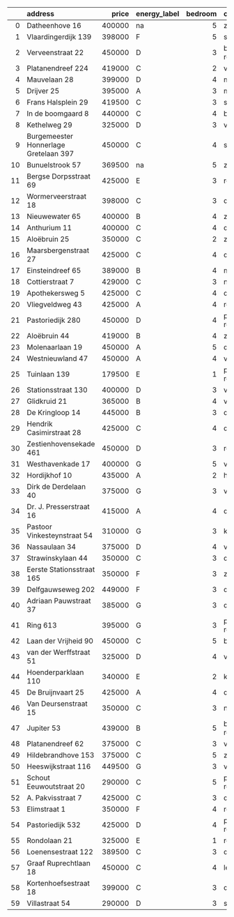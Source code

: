 |    | address                               |   price | energy_label   |   bedroom | city                |   house_age |   house_id |
|---:|:--------------------------------------|--------:|:---------------|----------:|:--------------------|------------:|-----------:|
|  0 | Datheenhove 16                        |  400000 | na             |         5 | zoetermeer          |          48 |   43402220 |
|  1 | Vlaardingerdijk 139                   |  398000 | F              |         5 | schiedam            |          95 |   43418579 |
|  2 | Verveenstraat 22                      |  450000 | D              |         3 | berkel-en-rodenrijs |          64 |   43485847 |
|  3 | Platanendreef 224                     |  419000 | C              |         2 | vlaardingen         |          38 |   43418824 |
|  4 | Mauvelaan 28                          |  399000 | D              |         4 | maassluis           |          63 |   43409225 |
|  5 | Drijver 25                            |  395000 | A              |         3 | maassluis           |          42 |   43418086 |
|  6 | Frans Halsplein 29                    |  419500 | C              |         3 | schiedam            |          93 |   43419624 |
|  7 | In de boomgaard 8                     |  440000 | C              |         4 | bergschenhoek       |          56 |   43497516 |
|  8 | Kethelweg 29                          |  325000 | D              |         3 | vlaardingen         |          91 |   43452830 |
|  9 | Burgemeester Honnerlage Gretelaan 397 |  450000 | C              |         4 | schiedam            |          35 |   43481836 |
| 10 | Bunuelstrook 57                       |  369500 | na             |         5 | zoetermeer          |          46 |   43402563 |
| 11 | Bergse Dorpsstraat 69                 |  425000 | E              |         3 | rotterdam           |         103 |   42302697 |
| 12 | Wormerveerstraat 18                   |  398000 | C              |         3 | den-haag            |          74 |   43465786 |
| 13 | Nieuwewater 65                        |  400000 | B              |         4 | zoetermeer          |          50 |   43491452 |
| 14 | Anthurium 11                          |  400000 | C              |         4 | de-lier             |          42 |   43490064 |
| 15 | Aloëbruin 25                          |  350000 | C              |         2 | zoetermeer          |          34 |   43400513 |
| 16 | Maarsbergenstraat 27                  |  425000 | C              |         4 | den-haag            |          75 |   43497367 |
| 17 | Einsteindreef 65                      |  389000 | B              |         4 | maassluis           |          41 |   43408652 |
| 18 | Cottierstraat 7                       |  429000 | C              |         3 | naaldwijk           |          33 |   43465417 |
| 19 | Apothekersweg 5                       |  425000 | C              |         4 | delft               |          34 |   42327517 |
| 20 | Vliegveldweg 43                       |  425000 | A              |         4 | rotterdam           |          65 |   43473799 |
| 21 | Pastoriedijk 280                      |  450000 | D              |         4 | pernis-rotterdam    |         124 |   42316553 |
| 22 | Aloëbruin 44                          |  419000 | B              |         4 | zoetermeer          |          34 |   43401627 |
| 23 | Molenaarlaan 19                       |  450000 | A              |         5 | de-lier             |          23 |   43408456 |
| 24 | Westnieuwland 47                      |  450000 | A              |         4 | vlaardingen         |          25 |   42321236 |
| 25 | Tuinlaan 139                          |  179500 | E              |         1 | pernis-rotterdam    |         124 |   43415001 |
| 26 | Stationsstraat 130                    |  400000 | D              |         3 | vlaardingen         |         124 |   43419540 |
| 27 | Glidkruid 21                          |  365000 | B              |         4 | vlaardingen         |          39 |   43417866 |
| 28 | De Kringloop 14                       |  445000 | B              |         3 | delft               |          32 |   43401598 |
| 29 | Hendrik Casimirstraat 28              |  425000 | C              |         4 | delft               |          75 |   43474953 |
| 30 | Zestienhovensekade 461                |  450000 | D              |         3 | rotterdam           |          66 |   43408068 |
| 31 | Westhavenkade 17                      |  400000 | G              |         5 | vlaardingen         |         124 |   42196845 |
| 32 | Hordijkhof 10                         |  435000 | A              |         2 | honselersdijk       |          23 |   43403708 |
| 33 | Dirk de Derdelaan 40                  |  375000 | G              |         3 | vlaardingen         |          65 |   43406419 |
| 34 | Dr. J. Presserstraat 16               |  415000 | A              |         4 | den-haag            |          42 |   43417458 |
| 35 | Pastoor Vinkesteynstraat 54           |  310000 | G              |         3 | kwintsheul          |          86 |   43459042 |
| 36 | Nassaulaan 34                         |  375000 | D              |         4 | vlaardingen         |          86 |   43402797 |
| 37 | Strawinskylaan 44                     |  350000 | C              |         3 | delft               |          48 |   43417659 |
| 38 | Eerste Stationsstraat 165             |  350000 | F              |         3 | zoetermeer          |         117 |   43492578 |
| 39 | Delfgauwseweg 202                     |  449000 | F              |         3 | delft               |          97 |   43402388 |
| 40 | Adriaan Pauwstraat 37                 |  385000 | G              |         3 | delft               |          96 |   43494940 |
| 41 | Ring 613                              |  395000 | G              |         3 | pernis-rotterdam    |          97 |   43496243 |
| 42 | Laan der Vrijheid 90                  |  450000 | C              |         5 | bergschenhoek       |          57 |   43415959 |
| 43 | van der Werffstraat 51                |  325000 | D              |         4 | vlaardingen         |          65 |   43400613 |
| 44 | Hoenderparklaan 110                   |  340000 | E              |         2 | kwintsheul          |          99 |   43487870 |
| 45 | De Bruijnvaart 25                     |  425000 | A              |         4 | den-haag            |          21 |   43407078 |
| 46 | Van Deursenstraat 15                  |  350000 | C              |         3 | naaldwijk           |          89 |   43417918 |
| 47 | Jupiter 53                            |  439000 | B              |         5 | berkel-en-rodenrijs |          51 |   43493158 |
| 48 | Platanendreef 62                      |  375000 | C              |         3 | vlaardingen         |          39 |   43404240 |
| 49 | Hildebrandhove 153                    |  375000 | C              |         5 | zoetermeer          |          46 |   43498791 |
| 50 | Heeswijkstraat 116                    |  449500 | G              |         3 | voorburg            |          74 |   43483781 |
| 51 | Schout Eeuwoutstraat 20               |  290000 | C              |         5 | pernis-rotterdam    |          47 |   43408539 |
| 52 | A. Pakvisstraat 7                     |  425000 | C              |         3 | den-haag            |          42 |   43496246 |
| 53 | Elimstraat 1                          |  350000 | F              |         4 | rotterdam           |          66 |   43497013 |
| 54 | Pastoriedijk 532                      |  425000 | D              |         4 | pernis-rotterdam    |        2024 |   43405993 |
| 55 | Rondolaan 21                          |  325000 | E              |         1 | rotterdam           |         108 |   42116063 |
| 56 | Loenensestraat 122                    |  389500 | C              |         3 | den-haag            |         118 |   42324079 |
| 57 | Graaf Ruprechtlaan 18                 |  450000 | C              |         4 | leidschendam        |          59 |   43490706 |
| 58 | Kortenhoefsestraat 18                 |  399000 | C              |         3 | den-haag            |          97 |   43418862 |
| 59 | Villastraat 54                        |  290000 | D              |         3 | schiedam            |         133 |   43479376 |